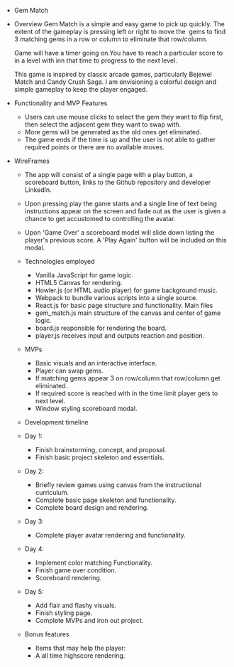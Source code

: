 * Gem Match
* Overview
	Gem Match is a simple and easy game to pick up quickly. The extent of the gameplay is pressing left or right to move the 
	gems to find 3 matching gems in a row or column to eliminate that row/column.

	Game will have a timer going on.You have to reach  a particular score to in a level with inn that time to progress to the next 		level.

  This game is inspired by classic arcade games, particularly Bejewel Match and Candy Crush Saga. I am envisioning a colorful design and simple gameplay to keep the player engaged.


* Functionality and MVP Features
    * Users can use mouse clicks to select the gem they want to flip first, then select the adjacent gem they want to swap with.
    * More gems will be generated as the old ones get eliminated.
    * The game ends if the time is up and the user is not able to gather required points or there are no available moves.


* WireFrames
    * The app will consist of a single page with a play button, a scoreboard button, links to the Github repository and developer LinkedIn.
    * Upon pressing play the game starts and a single line of text being instructions appear on the screen and fade out as the user is given a chance to get accustomed to controlling the avatar.
    * Upon 'Game Over' a scoreboard model will slide down listing the player's previous score. A 'Play Again' button will be included on this modal.


  * Technologies employed
    *  Vanilla JavaScript for game logic.
    *  HTML5 Canvas for rendering.
    *  Howler.js (or HTML audio player) for game background music.
    *  Webpack to bundle various scripts into a single source.
    *  React.js for basic page structure and functionality.
      Main files
    *  gem_match.js main structure of the canvas and center of game logic.
    *  board.js responsible for rendering the board.
    *  player.js receives input and outputs reaction and position.
      


  * MVPs
     * Basic visuals and an interactive interface.
     * Player can swap gems.
     * If matching gems appear 3 on row/column that row/column get eliminated.
     * If required score is reached with in the time limit player gets to next level.
     * Window styling scoreboard modal.


  *   Development timeline
     *  Day 1:
        * Finish brainstorming, concept, and proposal.
        *  Finish basic project skeleton and essentials.
     *  Day 2:
        * Briefly review games using canvas from the instructional curriculum.
        * Complete basic page skeleton and functionality.
        * Complete board design and rendering.
     * Day 3:
        * Complete player avatar rendering and functionality.
     * Day 4:
        * Implement color matching Functionality.
        * Finish game over condition.
        * Scoreboard rendering.
     * Day 5:
        * Add flair and flashy visuals.
        * Finish styling page.
        * Complete MVPs and iron out project.

     * Bonus features
        * Items that may help  the player:
        * A all time highscore rendering.
